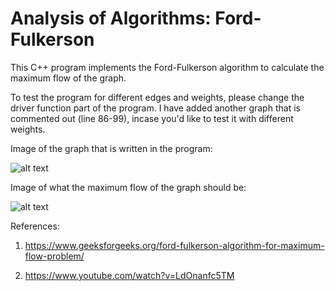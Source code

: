 # Analysis of Algorithms: Ford-Fulkerson

This C++ program implements the Ford-Fulkerson algorithm to calculate the maximum flow of the graph.

To test the program for different edges and weights, please change the driver function part of the program.
I have added another graph that is commented out (line 86-99), incase you'd like to test it with different weights.

Image of the graph that is written in the program:

![alt text](https://media.geeksforgeeks.org/wp-content/cdn-uploads/ford_fulkerson11.png)


Image of what the maximum flow of the graph should be:
 
![alt text](https://media.geeksforgeeks.org/wp-content/cdn-uploads/ford_fulkerson2.png)

References: 

1. https://www.geeksforgeeks.org/ford-fulkerson-algorithm-for-maximum-flow-problem/

2. https://www.youtube.com/watch?v=LdOnanfc5TM


